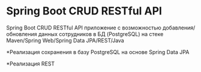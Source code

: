 # Spring Boot CRUD RESTful API

Spring Boot CRUD RESTful API приложение с возможностью добавления/обновления данных сотрудников в БД (PostgreSQL) на стеке Maven/Spring Web/Spring Data JPA/REST/Java

*Реализация сохранения в базу PostgreSQL на основе Spring Data JPA

*Реализация REST
